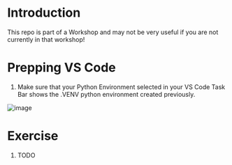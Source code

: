 # Introduction 
This repo is part of a Workshop and may not be very useful if you are not currently in that workshop!

# Prepping VS Code
1. Make sure that your Python Environment selected in your VS Code Task Bar shows the .VENV python environment created previously. 
   
![image](https://github.com/CameronVetter/HolographicAssistantServer/blob/main/images/venv.png?raw=true)
   
# Exercise
1. TODO